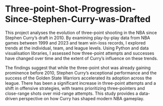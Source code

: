 # Three-point-Shot-Progression-Since-Stephen-Curry-was-Drafted
This project analyses the evolution of three-point shooting in the NBA since Stephen Curry’s draft in 2010. By examining play-by-play data from NBA games between 1999 and 2023 and team win-loss records, I explored trends at the individual, team, and league levels. Using Python and data visualisation libraries, I assessed how three-point attempts and successes have changed over time and the extent of Curry’s influence on these trends.

The findings suggest that while the three-point shot was already gaining prominence before 2010, Stephen Curry’s exceptional performance and the success of the Golden State Warriors accelerated its adoption across the league. There has been a significant increase in three-point attempts and a shift in offensive strategies, with teams prioritizing three-pointers and close-range shots over mid-range attempts. This study provides a data-driven perspective on how Curry has shaped modern NBA gameplay.
